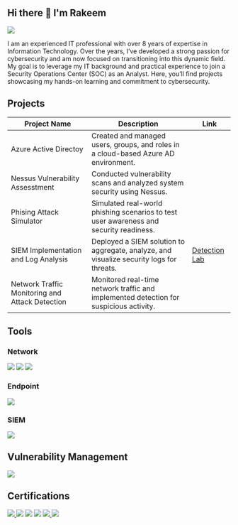 ## Hi there 👋 I'm Rakeem
<a href="https://www.linkedin.com/in/rakeemdawson/"><img src="https://img.shields.io/badge/-LinkedIn-0072b1?&style=for-the-badge&logo=linkedin&logoColor=white" /></a>



I am an experienced IT professional with over 8 years of expertise in Information Technology. Over the years, I’ve developed a strong passion for cybersecurity and am now focused on transitioning into this dynamic field. My goal is to leverage my IT background and practical experience to join a Security Operations Center (SOC) as an Analyst. Here, you’ll find projects showcasing my hands-on learning and commitment to cybersecurity.


## Projects
| Project Name                                           | Description         |                     Link             |
|------------------------------------------- |----------------------------|-------------------------------------------|
| Azure Active Directoy                           | Created and managed users, groups, and roles in a cloud-based Azure AD environment.|
| Nessus Vulnerability Assesstment                | Conducted vulnerability scans and analyzed system security using Nessus.|
| Phising Attack Simulator                        |	Simulated real-world phishing scenarios to test user awareness and security readiness. |
| SIEM Implementation and Log Analysis            | Deployed a SIEM solution to aggregate, analyze, and visualize security logs for threats. | <a href="https://github.com/rdaw16/Detection-Lab">Detection Lab</a>|
| Network Traffic Monitoring and Attack Detection | Monitored real-time network traffic and implemented detection for suspicious activity.|




## Tools

### Network
<div>
    <img src="https://img.shields.io/badge/-Wireshark-1679A7?&style=for-the-badge&logo=Wireshark&logoColor=white" />
    <img src="https://img.shields.io/badge/-Suricata-EF3B2D?&style=for-the-badge&logo=Suricata&logoColor=white" />
    <img src="https://img.shields.io/badge/-Zeek-777BB4?&style=for-the-badge&logo=Zeek&logoColor=white" />
</div>

### Endpoint
<div>
    <img src="https://img.shields.io/badge/-Microsoft_Defender_for_Endpoint-00A4EF?&style=for-the-badge&logo=Microsoft&logoColor=white" />
 
</div>

### SIEM
<div>
    <img src="https://img.shields.io/badge/-Splunk-D62A8D?&style=for-the-badge&logo=Splunk&logoColor=white" />
    
</div>

## Vulnerability Management
<div>
    <img src="https://img.shields.io/badge/-Nessus-0096A7?&style=for-the-badge&logo=Tenable&logoColor=white" /> 

</div>

## Certifications

<div>
  <a href="https://www.credly.com/badges/ed8d79c6-e21d-430e-86a8-2aa5ee36c041/public_url" target="_blank" rel="noopener">
    <img src="https://img.shields.io/badge/-SSCP-2C9E8F?style=for-the-badge&logo=ISC2&logoColor=white" />
  </a>
  <img src="https://img.shields.io/badge/-LPI%20Linux-009639?style=for-the-badge&logo=Linux&logoColor=white" />
  <img src="https://img.shields.io/badge/-Security%2B-FF0000?style=for-the-badge&logo=CompTIA&logoColor=white" />
  <img src="https://img.shields.io/badge/-AZ--900-0078D4?style=for-the-badge&logo=Microsoft%20Azure&logoColor=white" />
  <a href="https://catalog-education.oracle.com/ords/certview/sharebadge?id=0507AA28728903C35A2388A2F5E167631027E574850DE4D17E66837619E68B2D" target="_blank" rel="noopener">
    <img src="https://img.shields.io/badge/-Oracle%20Certified-F80000?style=for-the-badge&logo=oracle&logoColor=white" />
  </a>
  <img src="https://img.shields.io/badge/-Network%2B-007ACC?style=for-the-badge&logo=CompTIA&logoColor=white" />
 
</div>




